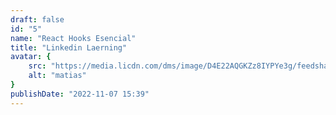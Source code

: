 ```yaml
---
draft: false
id: "5"
name: "React Hooks Esencial"
title: "Linkedin Laerning"
avatar: {
    src: "https://media.licdn.com/dms/image/D4E22AQGKZz8IYPYe3g/feedshare-shrink_1280/0/1695459802815?e=1709164800&v=beta&t=AaUEVBVaN9R9wyhi8BmkOD0ImFW1I0brSMSMn-bHpLs",
    alt: "matias"
}
publishDate: "2022-11-07 15:39"
---
```

